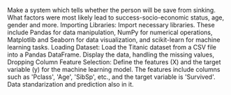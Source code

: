 Make a system which tells whether the person will be save from sinking.
What factors were most likely lead to success-socio-economic status, age,
gender and more. Importing Libraries: Import necessary libraries. These include Pandas for data manipulation, NumPy for numerical operations, Matplotlib and Seaborn for data visualization, and scikit-learn for machine learning tasks. Loading Dataset: Load the Titanic dataset from a CSV file into a Pandas DataFrame. Display the data, handling the missing values, Dropping Column
Feature Selection: Define the features (X) and the target variable (y) for the machine learning model. The features include columns such as 'Pclass', 'Age', 'SibSp', etc., and the target variable is 'Survived'. Data standarization and prediction also in it.
